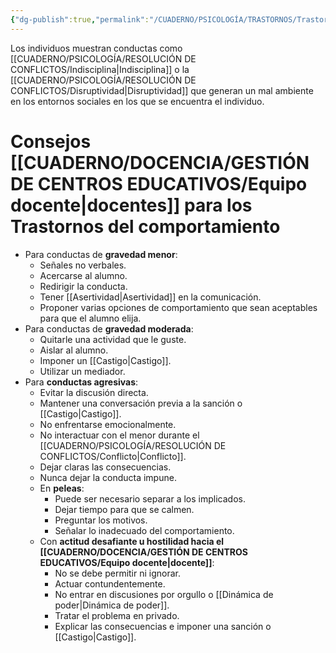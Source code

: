 ```yaml
---
{"dg-publish":true,"permalink":"/CUADERNO/PSICOLOGÍA/TRASTORNOS/Trastornos del comportamiento/"}
---
```


Los individuos muestran conductas como [[CUADERNO/PSICOLOGÍA/RESOLUCIÓN DE CONFLICTOS/Indisciplina\|Indisciplina]] o la [[CUADERNO/PSICOLOGÍA/RESOLUCIÓN DE CONFLICTOS/Disruptividad\|Disruptividad]] que generan un mal ambiente en los entornos sociales en los que se encuentra el individuo.

# Consejos [[CUADERNO/DOCENCIA/GESTIÓN DE CENTROS EDUCATIVOS/Equipo docente\|docentes]] para los Trastornos del comportamiento
- Para conductas de **gravedad menor**:
	- Señales no verbales.
	- Acercarse al alumno.
	- Redirigir la conducta.
	- Tener [[Asertividad\|Asertividad]] en la comunicación.
	- Proponer varias opciones de comportamiento que sean aceptables para que el alumno elija.
- Para conductas de **gravedad moderada**:
	- Quitarle una actividad que le guste.
	- Aislar al alumno.
	- Imponer un [[Castigo\|Castigo]].
	- Utilizar un mediador.
- Para **conductas agresivas**:
	- Evitar la discusión directa.
	- Mantener una conversación previa a la sanción o [[Castigo\|Castigo]].
	- No enfrentarse emocionalmente.
	- No interactuar con el menor durante el [[CUADERNO/PSICOLOGÍA/RESOLUCIÓN DE CONFLICTOS/Conflicto\|Conflicto]].
	- Dejar claras las consecuencias.
	- Nunca dejar la conducta impune.
	- En **peleas**:
		- Puede ser necesario separar a los implicados.
		- Dejar tiempo para que se calmen.
		- Preguntar los motivos.
		- Señalar lo inadecuado del comportamiento.
	- Con **actitud desafiante u hostilidad hacia el [[CUADERNO/DOCENCIA/GESTIÓN DE CENTROS EDUCATIVOS/Equipo docente\|docente]]**:
		- No se debe permitir ni ignorar.
		- Actuar contundentemente.
		- No entrar en discusiones por orgullo o [[Dinámica de poder\|Dinámica de poder]].
		- Tratar el problema en privado.
		- Explicar las consecuencias e imponer una sanción o [[Castigo\|Castigo]].